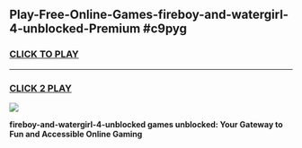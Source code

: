 
## Play-Free-Online-Games-fireboy-and-watergirl-4-unblocked-Premium #c9pyg
<h3>
<a href="https://premium.freeplayer.one?title=fireboy-and-watergirl-4-unblocked&ref=8M">CLICK TO PLAY</a></h3>
<hr>

<h3>
<a href="https://premium.freeplayer.one?title=fireboy-and-watergirl-4-unblocked&ref=8M">CLICK 2 PLAY</a>
  
</h3>

<a href="https://premium.freeplayer.one?title=fireboy-and-watergirl-4-unblocked&ref=8M"><img src="https://clearcache.store/games.png"></a>


**fireboy-and-watergirl-4-unblocked games unblocked: Your Gateway to Fun and Accessible Online Gaming**
